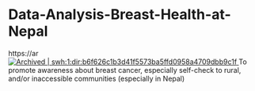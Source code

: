 # Data-Analysis-Breast-Health-at-Nepal

https://ar<a href="https://archive.softwareheritage.org/swh:1:dir:b6f626c1b3d41f5573ba5ffd0958a4709dbb9c1f;origin=https://github.com/Romaric1331/Data-Analysis-Breast-Health-at-Nepal;visit=swh:1:snp:b8130eea1128bcc4f573887b9c7e09c73d25e491;anchor=swh:1:rev:ac6f33e41b007614c8af56b02edc05b820825aa8">
    <img src="https://archive.softwareheritage.org/badge/swh:1:dir:b6f626c1b3d41f5573ba5ffd0958a4709dbb9c1f/" alt="Archived | swh:1:dir:b6f626c1b3d41f5573ba5ffd0958a4709dbb9c1f"/>
</a>
To promote awareness about breast cancer, especially self-check to rural, and/or inaccessible communities (especially in Nepal)

